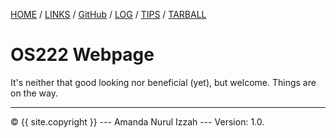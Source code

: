 ---
---
[HOME](https://github.com/amrul-hzz/os222/blob/master/index.md) / [LINKS](https://amrul-hzz.github.io/os222/LINKS) / [GitHub](https://github.com/amrul-hzz/os222) / [LOG](https://github.com/amrul-hzz/os222/blob/master/TXT/mylog.txt) / [TIPS]( ) / [TARBALL]( )

# OS222 Webpage

It's neither that good looking nor beneficial (yet), but welcome. Things are on the way. 

<hr>
© {{ site.copyright }} --- Amanda Nurul Izzah --- Version: 1.0.
